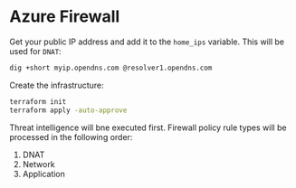 # Azure Firewall


Get your public IP address and add it to the `home_ips` variable. This will be used for `DNAT`:

```sh
dig +short myip.opendns.com @resolver1.opendns.com
```

Create the infrastructure:

```sh
terraform init
terraform apply -auto-approve
```

Threat intelligence will bne executed first. Firewall policy rule types will be processed in the following order:

1. DNAT
2. Network
3. Application
